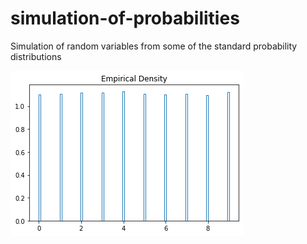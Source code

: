 # simulation-of-probabilities
Simulation of random variables from some of the standard probability distributions

![Uniform r.v.](/plots/11.png)
